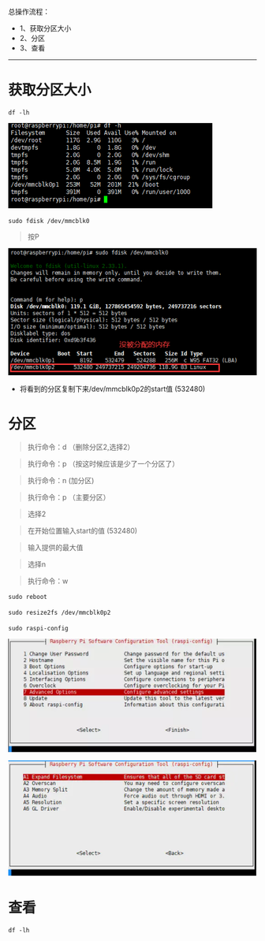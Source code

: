 <!--
 * @Descripttion: 
 * @version: 0.1
 * @Author: DK_Li
 * @Date: 2020-03-14 17:57:21
 * @LastEditors: DK_Li
 * @LastEditTime: 2020-03-14 23:31:48
 -->
总操作流程：
- 1、获取分区大小
- 2、分区
- 3、查看

***

# 获取分区大小

```
df -lh
```

![](image/3-1.png)

```
sudo fdisk /dev/mmcblk0
```

> 按P

![](image/3-2.png)

- 将看到的分区复制下来/dev/mmcblk0p2的start值 (532480)

# 分区

> 执行命令：d  （删除分区2,选择2）

> 执行命令：p （按这时候应该是少了一个分区了）

> 执行命令：n  (加分区)

> 执行命令：p （主要分区）

> 选择2

> 在开始位置输入start的值 (532480)

> 输入提供的最大值

> 选择n

> 执行命令：w

```
sudo reboot

sudo resize2fs /dev/mmcblk0p2

sudo raspi-config
```

![](image/3-3.png)

![](image/3-4.png)


# 查看

```
df -lh
```